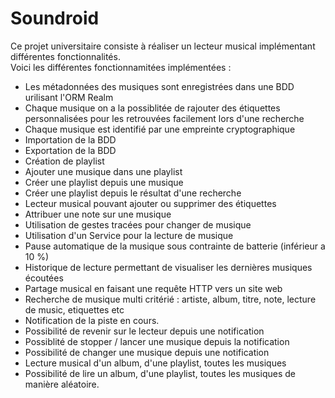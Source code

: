 # Soundroid

Ce projet universitaire consiste à réaliser un lecteur musical implémentant différentes fonctionnalités.    
Voici les différentes fonctionnamitées implémentées :  
- Les métadonnées des musiques sont enregistrées dans une BDD urilisant l'ORM Realm 
- Chaque musique on a la possiblitée de rajouter des étiquettes personnalisées pour les retrouvées facilement lors d'une recherche    
- Chaque musique est identifié par une empreinte cryptographique  
- Importation de la BDD  
- Exportation de la BDD  
- Création de playlist
- Ajouter une musique dans une playlist  
- Créer une playlist depuis une musique 
- Créer une playlist depuis le résultat d'une recherche  
- Lecteur musical pouvant ajouter ou supprimer des étiquettes
- Attribuer une note sur une musique
- Utilisation de gestes tracées pour changer de musique  
- Utilisation d'un Service pour la lecture de musique  
- Pause automatique de la musique sous contrainte de batterie (inférieur a 10 %)  
- Historique de lecture permettant de visualiser les dernières musiques écoutées
- Partage musical en faisant une requête HTTP vers un site web  
- Recherche de musique multi critérié : artiste, album, titre, note, lecture de music, etiquettes etc 
- Notification de la piste en cours.  
- Possibilité de revenir sur le lecteur depuis une notification
- Possiblité de stopper / lancer une musique depuis la notification
- Possibilité de changer une musique depuis une notification
- Lecture musical d'un album, d'une playlist, toutes les musiques
- Possibilité de lire un album, d'une playlist, toutes les musiques de manière aléatoire.

